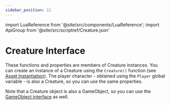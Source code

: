 ```yaml
---
sidebar_position: 11
---
```


import LuaReference from '@site/src/components/LuaReference';
import ApiGroup from '@site/src/scriptref/Creature.json'

# Creature Interface

These functions and properties are members of Creature instances. You can create an instance of a Creature using the `Creature()` function (see [Asset Instantiation](/script-reference/ctors)). The player character - obtained using the `Player` global variable - is also a Creature, so you can use the same properties.

Note that a Creature object is also a GameObject, so you can use the [GameObject interface](/script-reference/gameobject) as well.

<LuaReference group={ApiGroup} />
